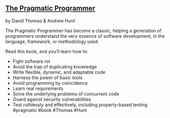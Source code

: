 ## [The Pragmatic Programmer](https://www.amazon.com/Pragmatic-Programmer-journey-mastery-Anniversary/dp/0135957052)

by David Thomas & Andrew Hunt

The Pragmatic Programmer has become a classic, helping a generation of programmers understand the very essence of software development, in the language, framework, or methodology used.

Read this book, and you’ll learn how to:

-   Fight software rot
-   Avoid the trap of duplicating knowledge
-   Write flexible, dynamic, and adaptable code
-   Harness the power of basic tools
-   Avoid programming by coincidence
-   Learn real requirements
-   Solve the underlying problems of concurrent code
-   Guard against security vulnerabilities
-   Test ruthlessly and effectively, including property-based testing
#pragmatic
#book #Thomas #Hunt

